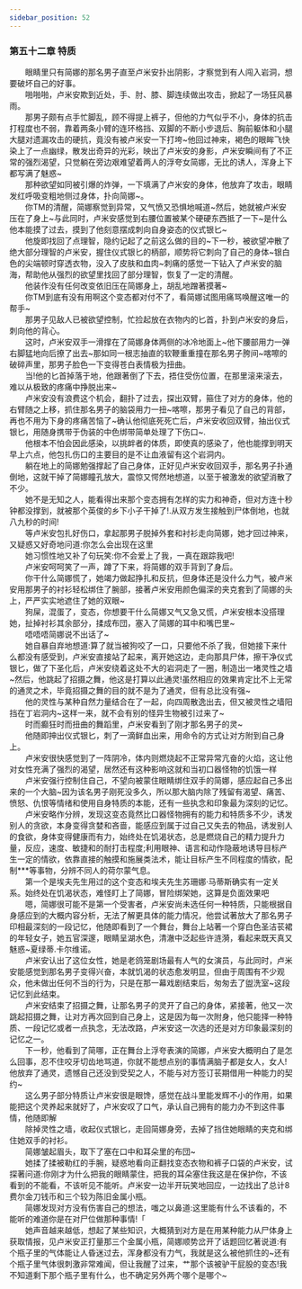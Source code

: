 ```yaml
---
sidebar_position: 52
---
```

### 第五十二章 特质  


　　眼睛里只有简娜的那名男子直至卢米安扑出阴影，才察觉到有人闯入岩洞，想要破坏自己的好事。  
　　啪啪啪，卢米安欺到近处，手、肘、膝、脚连续做出攻击，掀起了一场狂风暴雨。  
　　那男子颇有点手忙脚乱，顾不得提上裤子，但他的力气似乎不小，身体的抗击打程度也不弱，靠着两条小臂的连环格挡、双脚的不断小步退后、胸前躯体和小腿大腿对遗漏攻击的硬抗，竟没有被卢米安一下打垮~他回过神来，褐色的眼眸飞快染上了一点幽绿，散发出奇异的光彩，映出了卢米安的身影，卢米安瞬间有了不正常的强烈渴望，只觉躺在旁边艰难望着两人的浮夸女简娜，无比的诱人，浑身上下都写满了魅惑~  
　　那种欲望如同被引爆的炸弹，一下填满了卢米安的身体，他放弃了攻击，眼睛发红呼吸变粗地侧过身体，扑向简娜~。  
　　你TM的清醒，简娜察觉到异常，又气愤又恐惧地喊道~然后，她就被卢米安压在了身上~与此同时，卢米安感觉到右腰位置被某个硬硬东西抵了一下~是什么他本能摸了过去，摸到了他刻意摆成刺向自身姿态的仪式银匕~  
　　他旋即找回了点理智，隐约记起了之前这么做的目的~下一秒，被欲望冲散了绝大部分理智的卢米安，握住仪式银匕的柄部，顺势将它刺向了自己的身体~银白色的尖端顿时穿透衣物，没入了皮肤和血肉~刺痛的感觉一下钻入了卢米安的脑海，帮助他从强烈的欲望里找回了部分理智，恢复了一定的清醒。  
　　他装作没有任何改变依旧压在简娜身上，胡乱地蹭著摸著~  
　　你TM到底有没有用啊这个变态都对付不了，看简娜试图用痛骂唤醒这唯一的帮手~  
　　那男子见敌人已被欲望控制，忙捡起放在衣物内的匕首，扑到卢米安的身后，刺向他的背心。  
　　这时，卢米安双手一滑撑在了简娜身体两侧的冰冷地面上~他下腰部用力一弹右脚猛地向后撩了出去~那如同一根志抽直的软鞭重重撞在那名男子胯间~喀嚓的破碎声里，那男子脸色一下变得苍白表情极为扭曲。  
　　当!他的匕首掉落于地，他跟著倒了下去，捂住受伤位置，在那里滚来滚去，难以从极致的疼痛中挣脱出来~  
　　卢米安没有浪费这个机会，翻扑了过去，探出双臂，箍住了对方的身体，他的右臂随之上移，抓住那名男子的脑袋用力一扭~喀嚓，那男子看见了自己的背部，再也不用为下身的疼痛苦恼了~确认他彻底死死亡后，卢米安收回双臂，抽出仪式银匕，用随身携带于伪装的中色绑带简单处理了下伤口~.  
　　他根本不怕会因此感染，以挑衅者的体质，即使真的感染了，他也能撑到明天早上六点，他包扎伤口的主要目的是不让血液留有这个岩洞内。  
　　躺在地上的简娜勉强撑起了自己身体，正好见卢米安收回双手，那名男子扑通倒地，这就干掉了简娜瞳孔放大，震惊又愕然地想道，以至于被激发的欲望消散了不少。  
　　她不是无知之人，能看得出来那个变态拥有怎样的实力和神奇，但对方连十秒钟都没撑到，就被那个英俊的乡下小子干掉了!.从双方发生接触到尸体倒地，也就八九秒的时间!  
　　等卢米安包扎好伤口，拿起那男子脱掉外套和衬衫走向简娜，她才回过神来，又疑惑又好奇地问道:你怎么会出现在这里  
　　她习惯性地又补了句玩笑:你不会爱上了我，一真在跟踪我吧!  
　　卢米安呵呵笑了一声，蹲了下来，将简娜的双手背到了身后。  
　　你干什么简娜慌了，她竭力做起挣扎和反抗，但身体还是没什么力气，被卢米安用那男子的衬衫轻松绑住了腕部，接著卢米安用颜色偏深的夹克套到了简娜的头上，严严实实地遮住了她的双眼~  
　　狗屎，混蛋了，变态，你想要干什么简娜又气又急又慌，卢米安根本没搭理她，扯掉衬衫其余部分，揉成布団，塞入了简娜的耳中和嘴巴里~  
　　唔唔唔简娜说不出话了~  
　　她自暴自弃地想道:算了就当被狗咬了一口，只要他不杀了我，但她接下来什么都没有感受到，卢米安直接站了起来，离开她这边，走向那具尸体，擦干净仪式银匕，做了下圣化后，卢米安绕着这处不大的岩洞走了一圈，制造出一堵灵性之墙~然后，他跳起了招摄之舞，他这是打算以此通灵!虽然相应的效果肯定比不上无常的通灵之术，毕竟招摄之舞的目的就不是为了通灵，但有总比没有强~  
　　他的灵性与某种自然力量结合在了一起，向四周散逸出去，但又被灵性之墙阳挡在丁岩洞内~这样一来，就不会有别的怪异生物被引过来了~  
　　时而癫狂时而扭曲的舞蹈里，卢米安看到了刚才那名男子的灵~  
　　他随即抻出仪式银匕，刺了一滴鲜血出来，用命令的方式让对方附到自己身上。  
　　卢米安很快感觉到了一阵阴冷，体内则燃烧起不正常异常亢奋的火焰，这让他对女性充满了强烈的渴望，居然还有这种影响这就和当初口器怪物的饥饿一样  
　　卢米安强行控制住自己，不望向被蒙住眼睛绑住双手的简娜，感应起自己多出来的一个大脑~因为该名男子刚死没多久，所以那大脑内除了残留有渴望、痛苦、愤怒、仇恨等情绪和使用自身特质的本能，还有一些执念和印象最为深刻的记忆。  
　　卢米安略作分辨，发现这变态竟然比口器怪物拥有的能力和特质多不少，诱发别人的贪欲，本身变得贪婪和吝啬，能感应到属于过自己又失去的物品，诱发别人的食欲，身体变得健康而有力，始终处在饥渴状态，总是燃烧自己的精力提升力量，反应，速度、敏捷和的耐打击程度;利用眼神、语言和动作隐蔽地诱导目标产生一定的情欲，依靠直接的触摸和施展类法术，能让目标产生不同程度的情欲，配制***等事物，分辨不同人的荷尔蒙气息。  
　　第一个是埃夫先生用过的这个变态和埃夫先生苏珊娜·马蒂斯确实有一定关系。始终处在饥渴状态，难怪盯上了简娜，冒险绑架她，这算是负面效果吧  
　　嗯，简娜很可能不是第一个受害者，卢米安尚未选任何一种特质，只能根据自身感应到的大概内容分析，无法了解更具体的能力情况，他尝试著放大了那名男子印相最深刻的一段记忆，他随即看到了一个舞台，舞台上站著一个穿白色圣洁苌裙的年轻女子，她五官深邃，眼睛呈湖水色，清澈中泛起些许涟漪，看起来既天真又魅惑~夏绿蒂.卡尔维诺。  
　　卢米安认出了这位女性，她是老鸽笼剧场最有人气的女演员，与此同时，卢米安能感觉到那名男子变得兴奋，本就饥渴的状态愈发明显，但由于周围有不少观众，他未做出任何不当的行为，只是在那一幕戏剧结束后，匆匆去了盥洗室~这段记忆到此结束。  
　　卢米安结束了招摄之舞，让那名男子的灵开了自己的身体，紧接著，他又一次跳起招摄之舞，让对方再次回到自己身上，这是因为每一次附身，他只能择一种特质、一段记忆或者一点执念，无法改路，卢米安这一次选的还是对方印象最深刻的记忆之一。  
　　下一秒，他看到了简哪，正在舞台上浮夸表演的简娜，卢米安大概明白了是怎么回事，忍不住咬牙切齿地骂道，你就不能想点别的事情满脑子都是女人，女人!他放弃了通灵，遗憾自己还没到受契之人，不能与对方签订苌期借用一种能力的契约~  
　　这么男子部分特质让卢米安很是眼馋，感觉在战斗里能发辉不小的作用，如果能把这个灵养起来就好了，卢米安叹了口气，承认自己拥有的能力办不到这件事情，他随即解  
　　除掉灵性之墙，收起仪式银匕，走回简娜身旁，去掉了挡住她眼睛的夹克和绑住她双手的衬衫。  
　　简娜皱起眉头，取下了塞在口中和耳朵里的布団~  
　　她揉了揉被勒红的手腕，疑惑地看向正翻找变态衣物和裤子口袋的卢米安，试探著问道:你刚才为什么把我的眼睛蒙住，把我的耳朵塞住我这是在保护你，不该看到的不能看，不该听见不能听。卢米安一边半开玩笑地回应，一边找出了总计8费尔金刀钱币和三个较为陈旧金属小瓶。  
　　简娜发现对方没有伤害自己的想法，嗤之以鼻道:这里能有什么不该看的，不能听的难道你是在对尸位做那种事情!「  
　　她声音越来越低，想起了某些知识，大概猜到对方是在用某种能力从尸体身上获取情报，见卢米安正打量那三个金属小瓶，简娜顺势岔开了话题回忆著说道:有个瓶子里的气体能让人昏迷过去，浑身都没有力气，我就是这么被他抓住的~还有个瓶子里气体很刺激非常难闻，但让我醒了过来，艹那个该被驴干屁股的变态!我不知道剩下那个瓶子里有什么，也不确定另外两个哪个是哪个~  
